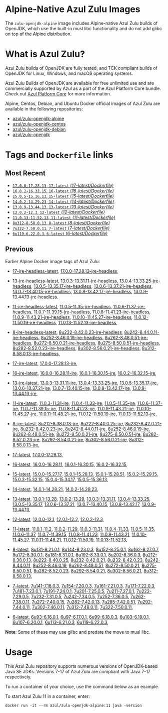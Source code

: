 Alpine-Native Azul Zulu Images
=================================
The `zulu-openjdk-alpine` image includes Alpine-native Azul Zulu builds of OpenJDK, which use the built-in musl libc functionality and do not add glibc on top of the Alpine distribution.


What is Azul Zulu?
======================================

Azul Zulu builds of OpenJDK are fully tested, and TCK compliant builds of OpenJDK for Linux, Windows, and macOS operating systems.

Azul Zulu Builds of OpenJDK are available for free unlimited use and are commercially supported by Azul as a part of the Azul Platform Core bundle.
Check out [Azul Platform Core][3] for more information.

Alpine, Centos, Debian, and Ubuntu Docker official images of Azul Zulu are available in the following repositories:

  * [azul/zulu-openjdk-alpine][4]
  * [azul/zulu-openjdk-centos][5]
  * [azul/zulu-openjdk-debian][6]
  * [azul/zulu-openjdk][7]

Tags and `Dockerfile` links
===========================

Most Recent
-----------

  * [`17.0.0-17.28.13`, `17-latest` (*17-latest/Dockerfile)*][10]
  * [`16.0.2-16.32.15`, `16-latest` (*16-latest/Dockerfile)*][16]
  * [`15.0.5-15.36.13`, `15-latest` (*15-latest/Dockerfile)*][24]
  * [`14.0.2-14.29.23`, `14-latest` (*14-latest/Dockerfile)*][33]
  * [`13.0.9-13.44.13`, `13-latest` (*13-latest/Dockerfile)*][36]
  * [`12.0.2-12.3`, `12-latest` (*12-latest/Dockerfile)*][62]
  * [`11.0.13-11.52.13`, `11-latest` (*11-latest/Dockerfile)*][66]
  * [`8u312-8.58.0.13`, `8-latest` (*8-latest/Dockerfile)*][101]
  * [`7u322-7.50.0.11`, `7-latest` (*7-latest/Dockerfile)*][147]
  * [`6u119-6.22.0.3`, `6-latest` (*6-latest/Dockerfile)*][168]

Previous
--------

Earlier Alpine Docker image tags of Azul Zulu:


  * [17-jre-headless-latest][14],
  [17.0.0-17.28.13-jre-headless][15],
  
  * [13-jre-headless-latest][54],
  [13.0.3-13.31.11-jre-headless][55],
  [13.0.4-13.33.25-jre-headless][56],
  [13.0.5-13.35.17-jre-headless][57],
  [13.0.6-13.37.21-jre-headless][58],
  [13.0.7-13.40.15-jre-headless][59],
  [13.0.8-13.42.17-jre-headless][60],
  [13.0.9-13.44.13-jre-headless][61],
  
  * [11-jre-headless-latest][92],
  [11.0.5-11.35-jre-headless][93],
  [11.0.6-11.37-jre-headless][94],
  [11.0.7-11.39.15-jre-headless][95],
  [11.0.8-11.41.23-jre-headless][96],
  [11.0.9-11.43.21-jre-headless][97],
  [11.0.10-11.45.27-jre-headless][98],
  [11.0.12-11.50.19-jre-headless][99],
  [11.0.13-11.52.13-jre-headless][100],
  
  * [8-jre-headless-latest][137],
  [8u232-8.42.0.23-jre-headless][138],
  [8u242-8.44.0.11-jre-headless][139],
  [8u252-8.46.0.19-jre-headless][140],
  [8u262-8.48.0.51-jre-headless][141],
  [8u272-8.50.0.21-jre-headless][142],
  [8u275-8.50.0.51-jre-headless][143],
  [8u282-8.52.0.23-jre-headless][144],
  [8u302-8.56.0.21-jre-headless][145],
  [8u312-8.58.0.13-jre-headless][146],
  
  * [17-jre-latest][11],
  [17.0.0-17.28.13-jre][13],
  
  * [16-jre-latest][17],
  [16.0.0-16.28.11-jre][21],
  [16.0.1-16.30.15-jre][22],
  [16.0.2-16.32.15-jre][23],
  
  * [13-jre-latest][39],
  [13.0.3-13.31.11-jre][47],
  [13.0.4-13.33.25-jre][48],
  [13.0.5-13.35.17-jre][49],
  [13.0.6-13.37.21-jre][50],
  [13.0.7-13.40.15-jre][51],
  [13.0.8-13.42.17-jre][52],
  [13.0.9-13.44.13-jre][53],
  
  * [11-jre-latest][73],
  [11.0.3-11.31-jre][81],
  [11.0.4-11.33-jre][82],
  [11.0.5-11.35-jre][83],
  [11.0.6-11.37-jre][84],
  [11.0.7-11.39.15-jre][85],
  [11.0.8-11.41.23-jre][86],
  [11.0.9-11.43.21-jre][87],
  [11.0.10-11.45.27-jre][88],
  [11.0.11-11.48.21-jre][89],
  [11.0.12-11.50.19-jre][90],
  [11.0.13-11.52.13-jre][91],
  
  * [8-jre-latest][102],
  [8u212-8.38.0.13-jre][124],
  [8u222-8.40.0.25-jre][125],
  [8u232-8.42.0.21-jre][126],
  [8u232-8.42.0.23-jre][127],
  [8u242-8.44.0.11-jre][128],
  [8u252-8.46.0.19-jre][129],
  [8u262-8.48.0.51-jre][130],
  [8u272-8.50.0.21-jre][131],
  [8u275-8.50.0.51-jre][132],
  [8u282-8.52.0.23-jre][133],
  [8u292-8.54.0.21-jre][134],
  [8u302-8.56.0.21-jre][135],
  [8u312-8.58.0.13-jre][136],
  
  * [17-latest][10],
  [17.0.0-17.28.13][12],
  
  * [16-latest][16],
  [16.0.0-16.28.11][18],
  [16.0.1-16.30.15][19],
  [16.0.2-16.32.15][20],
  
  * [15-latest][24],
  [15.0.0-15.27.17][25],
  [15.0.1-15.28.13][26],
  [15.0.1-15.28.51][27],
  [15.0.2-15.29.15][28],
  [15.0.3-15.32.15][29],
  [15.0.4-15.34.17][30],
  [15.0.5-15.36.13][31],
  
  * [14-latest][33],
  [14.0.1-14.28.21][34],
  [14.0.2-14.29.23][35],
  
  * [13-latest][36],
  [13.0.1-13.28][37],
  [13.0.2-13.29][38],
  [13.0.3-13.31.11][40],
  [13.0.4-13.33.25][41],
  [13.0.5-13.35.17][42],
  [13.0.6-13.37.21][43],
  [13.0.7-13.40.15][44],
  [13.0.8-13.42.17][45],
  [13.0.9-13.44.13][46],
  
  * [12-latest][62],
  [12.0.0-12.1][63],
  [12.0.1-12.2][64],
  [12.0.2-12.3][65],
  
  * [11-latest][66],
  [11.0.1-11.2][67],
  [11.0.2-11.29][68],
  [11.0.3-11.31][69],
  [11.0.4-11.33][70],
  [11.0.5-11.35][71],
  [11.0.6-11.37][72],
  [11.0.7-11.39.15][74],
  [11.0.8-11.41.23][75],
  [11.0.9-11.43.21][76],
  [11.0.10-11.45.27][77],
  [11.0.11-11.48.21][78],
  [11.0.12-11.50.19][79],
  [11.0.13-11.52.13][80],
  
  * [8-latest][101],
  [8u131-8.21.0.1][103],
  [8u144-8.23.0.3][104],
  [8u152-8.25.0.1][105],
  [8u162-8.27.0.7][106],
  [8u172-8.30.0.1][107],
  [8u181-8.31.0.1][108],
  [8u192-8.33.0.1][109],
  [8u202-8.36.0.3][110],
  [8u212-8.38.0.13][111],
  [8u222-8.40.0.25][112],
  [8u232-8.42.0.21][113],
  [8u232-8.42.0.23][114],
  [8u242-8.44.0.11][115],
  [8u252-8.46.0.19][116],
  [8u262-8.48.0.51][117],
  [8u272-8.50.0.21][118],
  [8u275-8.50.0.51][119],
  [8u282-8.52.0.23][120],
  [8u292-8.54.0.21][121],
  [8u302-8.56.0.21][122],
  [8u312-8.58.0.13][123],
  
  * [7-latest][147],
  [7u141-7.18.0.3][148],
  [7u154-7.20.0.3][149],
  [7u161-7.21.0.3][150],
  [7u171-7.22.0.3][151],
  [7u181-7.23.0.1][152],
  [7u191-7.24.0.1][153],
  [7u201-7.25.0.5][154],
  [7u211-7.27.0.1][155],
  [7u222-7.29.0.5][156],
  [7u232-7.31.0.5][157],
  [7u242-7.34.0.5][158],
  [7u252-7.36.0.5][159],
  [7u262-7.38.0.11][160],
  [7u272-7.40.0.15][161],
  [7u282-7.42.0.13][162],
  [7u285-7.42.0.51][163],
  [7u292-7.44.0.11][164],
  [7u302-7.46.0.11][165],
  [7u312-7.48.0.11][166],
  [7u322-7.50.0.11][167],
  
  * [6-latest][168],
  [6u93-6.16.0.1][169],
  [6u97-6.17.0.1][170],
  [6u99-6.18.0.3][171],
  [6u103-6.19.0.1][172],
  [6u107-6.20.0.1][173],
  [6u113-6.21.0.3][174],
  [6u119-6.22.0.3][175],
  

**Note**: Some of these may use glibc and predate the move to musl libc.

Usage
=====

This Azul Zulu repository supports numerous versions of OpenJDK-based Java SE JDKs. Versions 7-17 of Azul Zulu are compliant with Java 7-17 respectively.

To run a container of your choice, use the command below as an example.

To start Azul Zulu 11 in a container, enter:

    docker run -it --rm azul/zulu-openjdk-alpine:11 java -version

  [1]: https://www.azul.com/files/ZuluDocker60.gif
  [2]: https://www.azul.com/
  [3]: https://www.azul.com/products/core/
  [4]: https://hub.docker.com/r/azul/zulu-openjdk-alpine
  [5]: https://hub.docker.com/r/azul/zulu-openjdk-centos
  [6]: https://hub.docker.com/r/azul/zulu-openjdk-debian
  [7]: https://hub.docker.com/r/azul/zulu-openjdk


  [14]: https://github.com/zulu-openjdk/zulu-openjdk/blob/master/alpine/17-jre-headless-latest/Dockerfile
  [15]: https://github.com/zulu-openjdk/zulu-openjdk/blob/master/alpine/17.0.0-17.28.13-jre-headless/Dockerfile
  
  [54]: https://github.com/zulu-openjdk/zulu-openjdk/blob/master/alpine/13-jre-headless-latest/Dockerfile
  [55]: https://github.com/zulu-openjdk/zulu-openjdk/blob/master/alpine/13.0.3-13.31.11-jre-headless/Dockerfile
  [56]: https://github.com/zulu-openjdk/zulu-openjdk/blob/master/alpine/13.0.4-13.33.25-jre-headless/Dockerfile
  [57]: https://github.com/zulu-openjdk/zulu-openjdk/blob/master/alpine/13.0.5-13.35.17-jre-headless/Dockerfile
  [58]: https://github.com/zulu-openjdk/zulu-openjdk/blob/master/alpine/13.0.6-13.37.21-jre-headless/Dockerfile
  [59]: https://github.com/zulu-openjdk/zulu-openjdk/blob/master/alpine/13.0.7-13.40.15-jre-headless/Dockerfile
  [60]: https://github.com/zulu-openjdk/zulu-openjdk/blob/master/alpine/13.0.8-13.42.17-jre-headless/Dockerfile
  [61]: https://github.com/zulu-openjdk/zulu-openjdk/blob/master/alpine/13.0.9-13.44.13-jre-headless/Dockerfile
  
  [92]: https://github.com/zulu-openjdk/zulu-openjdk/blob/master/alpine/11-jre-headless-latest/Dockerfile
  [93]: https://github.com/zulu-openjdk/zulu-openjdk/blob/master/alpine/11.0.5-11.35-jre-headless/Dockerfile
  [94]: https://github.com/zulu-openjdk/zulu-openjdk/blob/master/alpine/11.0.6-11.37-jre-headless/Dockerfile
  [95]: https://github.com/zulu-openjdk/zulu-openjdk/blob/master/alpine/11.0.7-11.39.15-jre-headless/Dockerfile
  [96]: https://github.com/zulu-openjdk/zulu-openjdk/blob/master/alpine/11.0.8-11.41.23-jre-headless/Dockerfile
  [97]: https://github.com/zulu-openjdk/zulu-openjdk/blob/master/alpine/11.0.9-11.43.21-jre-headless/Dockerfile
  [98]: https://github.com/zulu-openjdk/zulu-openjdk/blob/master/alpine/11.0.10-11.45.27-jre-headless/Dockerfile
  [99]: https://github.com/zulu-openjdk/zulu-openjdk/blob/master/alpine/11.0.12-11.50.19-jre-headless/Dockerfile
  [100]: https://github.com/zulu-openjdk/zulu-openjdk/blob/master/alpine/11.0.13-11.52.13-jre-headless/Dockerfile
  
  [137]: https://github.com/zulu-openjdk/zulu-openjdk/blob/master/alpine/8-jre-headless-latest/Dockerfile
  [138]: https://github.com/zulu-openjdk/zulu-openjdk/blob/master/alpine/8u232-8.42.0.23-jre-headless/Dockerfile
  [139]: https://github.com/zulu-openjdk/zulu-openjdk/blob/master/alpine/8u242-8.44.0.11-jre-headless/Dockerfile
  [140]: https://github.com/zulu-openjdk/zulu-openjdk/blob/master/alpine/8u252-8.46.0.19-jre-headless/Dockerfile
  [141]: https://github.com/zulu-openjdk/zulu-openjdk/blob/master/alpine/8u262-8.48.0.51-jre-headless/Dockerfile
  [142]: https://github.com/zulu-openjdk/zulu-openjdk/blob/master/alpine/8u272-8.50.0.21-jre-headless/Dockerfile
  [143]: https://github.com/zulu-openjdk/zulu-openjdk/blob/master/alpine/8u275-8.50.0.51-jre-headless/Dockerfile
  [144]: https://github.com/zulu-openjdk/zulu-openjdk/blob/master/alpine/8u282-8.52.0.23-jre-headless/Dockerfile
  [145]: https://github.com/zulu-openjdk/zulu-openjdk/blob/master/alpine/8u302-8.56.0.21-jre-headless/Dockerfile
  [146]: https://github.com/zulu-openjdk/zulu-openjdk/blob/master/alpine/8u312-8.58.0.13-jre-headless/Dockerfile
  
  [11]: https://github.com/zulu-openjdk/zulu-openjdk/blob/master/alpine/17-jre-latest/Dockerfile
  [13]: https://github.com/zulu-openjdk/zulu-openjdk/blob/master/alpine/17.0.0-17.28.13-jre/Dockerfile
  
  [17]: https://github.com/zulu-openjdk/zulu-openjdk/blob/master/alpine/16-jre-latest/Dockerfile
  [21]: https://github.com/zulu-openjdk/zulu-openjdk/blob/master/alpine/16.0.0-16.28.11-jre/Dockerfile
  [22]: https://github.com/zulu-openjdk/zulu-openjdk/blob/master/alpine/16.0.1-16.30.15-jre/Dockerfile
  [23]: https://github.com/zulu-openjdk/zulu-openjdk/blob/master/alpine/16.0.2-16.32.15-jre/Dockerfile
  
  [39]: https://github.com/zulu-openjdk/zulu-openjdk/blob/master/alpine/13-jre-latest/Dockerfile
  [47]: https://github.com/zulu-openjdk/zulu-openjdk/blob/master/alpine/13.0.3-13.31.11-jre/Dockerfile
  [48]: https://github.com/zulu-openjdk/zulu-openjdk/blob/master/alpine/13.0.4-13.33.25-jre/Dockerfile
  [49]: https://github.com/zulu-openjdk/zulu-openjdk/blob/master/alpine/13.0.5-13.35.17-jre/Dockerfile
  [50]: https://github.com/zulu-openjdk/zulu-openjdk/blob/master/alpine/13.0.6-13.37.21-jre/Dockerfile
  [51]: https://github.com/zulu-openjdk/zulu-openjdk/blob/master/alpine/13.0.7-13.40.15-jre/Dockerfile
  [52]: https://github.com/zulu-openjdk/zulu-openjdk/blob/master/alpine/13.0.8-13.42.17-jre/Dockerfile
  [53]: https://github.com/zulu-openjdk/zulu-openjdk/blob/master/alpine/13.0.9-13.44.13-jre/Dockerfile
  
  [73]: https://github.com/zulu-openjdk/zulu-openjdk/blob/master/alpine/11-jre-latest/Dockerfile
  [81]: https://github.com/zulu-openjdk/zulu-openjdk/blob/master/alpine/11.0.3-11.31-jre/Dockerfile
  [82]: https://github.com/zulu-openjdk/zulu-openjdk/blob/master/alpine/11.0.4-11.33-jre/Dockerfile
  [83]: https://github.com/zulu-openjdk/zulu-openjdk/blob/master/alpine/11.0.5-11.35-jre/Dockerfile
  [84]: https://github.com/zulu-openjdk/zulu-openjdk/blob/master/alpine/11.0.6-11.37-jre/Dockerfile
  [85]: https://github.com/zulu-openjdk/zulu-openjdk/blob/master/alpine/11.0.7-11.39.15-jre/Dockerfile
  [86]: https://github.com/zulu-openjdk/zulu-openjdk/blob/master/alpine/11.0.8-11.41.23-jre/Dockerfile
  [87]: https://github.com/zulu-openjdk/zulu-openjdk/blob/master/alpine/11.0.9-11.43.21-jre/Dockerfile
  [88]: https://github.com/zulu-openjdk/zulu-openjdk/blob/master/alpine/11.0.10-11.45.27-jre/Dockerfile
  [89]: https://github.com/zulu-openjdk/zulu-openjdk/blob/master/alpine/11.0.11-11.48.21-jre/Dockerfile
  [90]: https://github.com/zulu-openjdk/zulu-openjdk/blob/master/alpine/11.0.12-11.50.19-jre/Dockerfile
  [91]: https://github.com/zulu-openjdk/zulu-openjdk/blob/master/alpine/11.0.13-11.52.13-jre/Dockerfile
  
  [102]: https://github.com/zulu-openjdk/zulu-openjdk/blob/master/alpine/8-jre-latest/Dockerfile
  [124]: https://github.com/zulu-openjdk/zulu-openjdk/blob/master/alpine/8u212-8.38.0.13-jre/Dockerfile
  [125]: https://github.com/zulu-openjdk/zulu-openjdk/blob/master/alpine/8u222-8.40.0.25-jre/Dockerfile
  [126]: https://github.com/zulu-openjdk/zulu-openjdk/blob/master/alpine/8u232-8.42.0.21-jre/Dockerfile
  [127]: https://github.com/zulu-openjdk/zulu-openjdk/blob/master/alpine/8u232-8.42.0.23-jre/Dockerfile
  [128]: https://github.com/zulu-openjdk/zulu-openjdk/blob/master/alpine/8u242-8.44.0.11-jre/Dockerfile
  [129]: https://github.com/zulu-openjdk/zulu-openjdk/blob/master/alpine/8u252-8.46.0.19-jre/Dockerfile
  [130]: https://github.com/zulu-openjdk/zulu-openjdk/blob/master/alpine/8u262-8.48.0.51-jre/Dockerfile
  [131]: https://github.com/zulu-openjdk/zulu-openjdk/blob/master/alpine/8u272-8.50.0.21-jre/Dockerfile
  [132]: https://github.com/zulu-openjdk/zulu-openjdk/blob/master/alpine/8u275-8.50.0.51-jre/Dockerfile
  [133]: https://github.com/zulu-openjdk/zulu-openjdk/blob/master/alpine/8u282-8.52.0.23-jre/Dockerfile
  [134]: https://github.com/zulu-openjdk/zulu-openjdk/blob/master/alpine/8u292-8.54.0.21-jre/Dockerfile
  [135]: https://github.com/zulu-openjdk/zulu-openjdk/blob/master/alpine/8u302-8.56.0.21-jre/Dockerfile
  [136]: https://github.com/zulu-openjdk/zulu-openjdk/blob/master/alpine/8u312-8.58.0.13-jre/Dockerfile
  
  [10]: https://github.com/zulu-openjdk/zulu-openjdk/blob/master/alpine/17-latest/Dockerfile
  [12]: https://github.com/zulu-openjdk/zulu-openjdk/blob/master/alpine/17.0.0-17.28.13/Dockerfile
  
  [16]: https://github.com/zulu-openjdk/zulu-openjdk/blob/master/alpine/16-latest/Dockerfile
  [18]: https://github.com/zulu-openjdk/zulu-openjdk/blob/master/alpine/16.0.0-16.28.11/Dockerfile
  [19]: https://github.com/zulu-openjdk/zulu-openjdk/blob/master/alpine/16.0.1-16.30.15/Dockerfile
  [20]: https://github.com/zulu-openjdk/zulu-openjdk/blob/master/alpine/16.0.2-16.32.15/Dockerfile
  
  [24]: https://github.com/zulu-openjdk/zulu-openjdk/blob/master/alpine/15-latest/Dockerfile
  [25]: https://github.com/zulu-openjdk/zulu-openjdk/blob/master/alpine/15.0.0-15.27.17/Dockerfile
  [26]: https://github.com/zulu-openjdk/zulu-openjdk/blob/master/alpine/15.0.1-15.28.13/Dockerfile
  [27]: https://github.com/zulu-openjdk/zulu-openjdk/blob/master/alpine/15.0.1-15.28.51/Dockerfile
  [28]: https://github.com/zulu-openjdk/zulu-openjdk/blob/master/alpine/15.0.2-15.29.15/Dockerfile
  [29]: https://github.com/zulu-openjdk/zulu-openjdk/blob/master/alpine/15.0.3-15.32.15/Dockerfile
  [30]: https://github.com/zulu-openjdk/zulu-openjdk/blob/master/alpine/15.0.4-15.34.17/Dockerfile
  [31]: https://github.com/zulu-openjdk/zulu-openjdk/blob/master/alpine/15.0.5-15.36.13/Dockerfile
  
  [33]: https://github.com/zulu-openjdk/zulu-openjdk/blob/master/alpine/14-latest/Dockerfile
  [34]: https://github.com/zulu-openjdk/zulu-openjdk/blob/master/alpine/14.0.1-14.28.21/Dockerfile
  [35]: https://github.com/zulu-openjdk/zulu-openjdk/blob/master/alpine/14.0.2-14.29.23/Dockerfile
  
  [36]: https://github.com/zulu-openjdk/zulu-openjdk/blob/master/alpine/13-latest/Dockerfile
  [37]: https://github.com/zulu-openjdk/zulu-openjdk/blob/master/alpine/13.0.1-13.28/Dockerfile
  [38]: https://github.com/zulu-openjdk/zulu-openjdk/blob/master/alpine/13.0.2-13.29/Dockerfile
  [40]: https://github.com/zulu-openjdk/zulu-openjdk/blob/master/alpine/13.0.3-13.31.11/Dockerfile
  [41]: https://github.com/zulu-openjdk/zulu-openjdk/blob/master/alpine/13.0.4-13.33.25/Dockerfile
  [42]: https://github.com/zulu-openjdk/zulu-openjdk/blob/master/alpine/13.0.5-13.35.17/Dockerfile
  [43]: https://github.com/zulu-openjdk/zulu-openjdk/blob/master/alpine/13.0.6-13.37.21/Dockerfile
  [44]: https://github.com/zulu-openjdk/zulu-openjdk/blob/master/alpine/13.0.7-13.40.15/Dockerfile
  [45]: https://github.com/zulu-openjdk/zulu-openjdk/blob/master/alpine/13.0.8-13.42.17/Dockerfile
  [46]: https://github.com/zulu-openjdk/zulu-openjdk/blob/master/alpine/13.0.9-13.44.13/Dockerfile
  
  [62]: https://github.com/zulu-openjdk/zulu-openjdk/blob/master/alpine/12-latest/Dockerfile
  [63]: https://github.com/zulu-openjdk/zulu-openjdk/blob/master/alpine/12.0.0-12.1/Dockerfile
  [64]: https://github.com/zulu-openjdk/zulu-openjdk/blob/master/alpine/12.0.1-12.2/Dockerfile
  [65]: https://github.com/zulu-openjdk/zulu-openjdk/blob/master/alpine/12.0.2-12.3/Dockerfile
  
  [66]: https://github.com/zulu-openjdk/zulu-openjdk/blob/master/alpine/11-latest/Dockerfile
  [67]: https://github.com/zulu-openjdk/zulu-openjdk/blob/master/alpine/11.0.1-11.2/Dockerfile
  [68]: https://github.com/zulu-openjdk/zulu-openjdk/blob/master/alpine/11.0.2-11.29/Dockerfile
  [69]: https://github.com/zulu-openjdk/zulu-openjdk/blob/master/alpine/11.0.3-11.31/Dockerfile
  [70]: https://github.com/zulu-openjdk/zulu-openjdk/blob/master/alpine/11.0.4-11.33/Dockerfile
  [71]: https://github.com/zulu-openjdk/zulu-openjdk/blob/master/alpine/11.0.5-11.35/Dockerfile
  [72]: https://github.com/zulu-openjdk/zulu-openjdk/blob/master/alpine/11.0.6-11.37/Dockerfile
  [74]: https://github.com/zulu-openjdk/zulu-openjdk/blob/master/alpine/11.0.7-11.39.15/Dockerfile
  [75]: https://github.com/zulu-openjdk/zulu-openjdk/blob/master/alpine/11.0.8-11.41.23/Dockerfile
  [76]: https://github.com/zulu-openjdk/zulu-openjdk/blob/master/alpine/11.0.9-11.43.21/Dockerfile
  [77]: https://github.com/zulu-openjdk/zulu-openjdk/blob/master/alpine/11.0.10-11.45.27/Dockerfile
  [78]: https://github.com/zulu-openjdk/zulu-openjdk/blob/master/alpine/11.0.11-11.48.21/Dockerfile
  [79]: https://github.com/zulu-openjdk/zulu-openjdk/blob/master/alpine/11.0.12-11.50.19/Dockerfile
  [80]: https://github.com/zulu-openjdk/zulu-openjdk/blob/master/alpine/11.0.13-11.52.13/Dockerfile
  
  [101]: https://github.com/zulu-openjdk/zulu-openjdk/blob/master/alpine/8-latest/Dockerfile
  [103]: https://github.com/zulu-openjdk/zulu-openjdk/blob/master/alpine/8u131-8.21.0.1/Dockerfile
  [104]: https://github.com/zulu-openjdk/zulu-openjdk/blob/master/alpine/8u144-8.23.0.3/Dockerfile
  [105]: https://github.com/zulu-openjdk/zulu-openjdk/blob/master/alpine/8u152-8.25.0.1/Dockerfile
  [106]: https://github.com/zulu-openjdk/zulu-openjdk/blob/master/alpine/8u162-8.27.0.7/Dockerfile
  [107]: https://github.com/zulu-openjdk/zulu-openjdk/blob/master/alpine/8u172-8.30.0.1/Dockerfile
  [108]: https://github.com/zulu-openjdk/zulu-openjdk/blob/master/alpine/8u181-8.31.0.1/Dockerfile
  [109]: https://github.com/zulu-openjdk/zulu-openjdk/blob/master/alpine/8u192-8.33.0.1/Dockerfile
  [110]: https://github.com/zulu-openjdk/zulu-openjdk/blob/master/alpine/8u202-8.36.0.3/Dockerfile
  [111]: https://github.com/zulu-openjdk/zulu-openjdk/blob/master/alpine/8u212-8.38.0.13/Dockerfile
  [112]: https://github.com/zulu-openjdk/zulu-openjdk/blob/master/alpine/8u222-8.40.0.25/Dockerfile
  [113]: https://github.com/zulu-openjdk/zulu-openjdk/blob/master/alpine/8u232-8.42.0.21/Dockerfile
  [114]: https://github.com/zulu-openjdk/zulu-openjdk/blob/master/alpine/8u232-8.42.0.23/Dockerfile
  [115]: https://github.com/zulu-openjdk/zulu-openjdk/blob/master/alpine/8u242-8.44.0.11/Dockerfile
  [116]: https://github.com/zulu-openjdk/zulu-openjdk/blob/master/alpine/8u252-8.46.0.19/Dockerfile
  [117]: https://github.com/zulu-openjdk/zulu-openjdk/blob/master/alpine/8u262-8.48.0.51/Dockerfile
  [118]: https://github.com/zulu-openjdk/zulu-openjdk/blob/master/alpine/8u272-8.50.0.21/Dockerfile
  [119]: https://github.com/zulu-openjdk/zulu-openjdk/blob/master/alpine/8u275-8.50.0.51/Dockerfile
  [120]: https://github.com/zulu-openjdk/zulu-openjdk/blob/master/alpine/8u282-8.52.0.23/Dockerfile
  [121]: https://github.com/zulu-openjdk/zulu-openjdk/blob/master/alpine/8u292-8.54.0.21/Dockerfile
  [122]: https://github.com/zulu-openjdk/zulu-openjdk/blob/master/alpine/8u302-8.56.0.21/Dockerfile
  [123]: https://github.com/zulu-openjdk/zulu-openjdk/blob/master/alpine/8u312-8.58.0.13/Dockerfile
  
  [147]: https://github.com/zulu-openjdk/zulu-openjdk/blob/master/alpine/7-latest/Dockerfile
  [148]: https://github.com/zulu-openjdk/zulu-openjdk/blob/master/alpine/7u141-7.18.0.3/Dockerfile
  [149]: https://github.com/zulu-openjdk/zulu-openjdk/blob/master/alpine/7u154-7.20.0.3/Dockerfile
  [150]: https://github.com/zulu-openjdk/zulu-openjdk/blob/master/alpine/7u161-7.21.0.3/Dockerfile
  [151]: https://github.com/zulu-openjdk/zulu-openjdk/blob/master/alpine/7u171-7.22.0.3/Dockerfile
  [152]: https://github.com/zulu-openjdk/zulu-openjdk/blob/master/alpine/7u181-7.23.0.1/Dockerfile
  [153]: https://github.com/zulu-openjdk/zulu-openjdk/blob/master/alpine/7u191-7.24.0.1/Dockerfile
  [154]: https://github.com/zulu-openjdk/zulu-openjdk/blob/master/alpine/7u201-7.25.0.5/Dockerfile
  [155]: https://github.com/zulu-openjdk/zulu-openjdk/blob/master/alpine/7u211-7.27.0.1/Dockerfile
  [156]: https://github.com/zulu-openjdk/zulu-openjdk/blob/master/alpine/7u222-7.29.0.5/Dockerfile
  [157]: https://github.com/zulu-openjdk/zulu-openjdk/blob/master/alpine/7u232-7.31.0.5/Dockerfile
  [158]: https://github.com/zulu-openjdk/zulu-openjdk/blob/master/alpine/7u242-7.34.0.5/Dockerfile
  [159]: https://github.com/zulu-openjdk/zulu-openjdk/blob/master/alpine/7u252-7.36.0.5/Dockerfile
  [160]: https://github.com/zulu-openjdk/zulu-openjdk/blob/master/alpine/7u262-7.38.0.11/Dockerfile
  [161]: https://github.com/zulu-openjdk/zulu-openjdk/blob/master/alpine/7u272-7.40.0.15/Dockerfile
  [162]: https://github.com/zulu-openjdk/zulu-openjdk/blob/master/alpine/7u282-7.42.0.13/Dockerfile
  [163]: https://github.com/zulu-openjdk/zulu-openjdk/blob/master/alpine/7u285-7.42.0.51/Dockerfile
  [164]: https://github.com/zulu-openjdk/zulu-openjdk/blob/master/alpine/7u292-7.44.0.11/Dockerfile
  [165]: https://github.com/zulu-openjdk/zulu-openjdk/blob/master/alpine/7u302-7.46.0.11/Dockerfile
  [166]: https://github.com/zulu-openjdk/zulu-openjdk/blob/master/alpine/7u312-7.48.0.11/Dockerfile
  [167]: https://github.com/zulu-openjdk/zulu-openjdk/blob/master/alpine/7u322-7.50.0.11/Dockerfile
  
  [168]: https://github.com/zulu-openjdk/zulu-openjdk/blob/master/alpine/6-latest/Dockerfile
  [169]: https://github.com/zulu-openjdk/zulu-openjdk/blob/master/alpine/6u93-6.16.0.1/Dockerfile
  [170]: https://github.com/zulu-openjdk/zulu-openjdk/blob/master/alpine/6u97-6.17.0.1/Dockerfile
  [171]: https://github.com/zulu-openjdk/zulu-openjdk/blob/master/alpine/6u99-6.18.0.3/Dockerfile
  [172]: https://github.com/zulu-openjdk/zulu-openjdk/blob/master/alpine/6u103-6.19.0.1/Dockerfile
  [173]: https://github.com/zulu-openjdk/zulu-openjdk/blob/master/alpine/6u107-6.20.0.1/Dockerfile
  [174]: https://github.com/zulu-openjdk/zulu-openjdk/blob/master/alpine/6u113-6.21.0.3/Dockerfile
  [175]: https://github.com/zulu-openjdk/zulu-openjdk/blob/master/alpine/6u119-6.22.0.3/Dockerfile
  